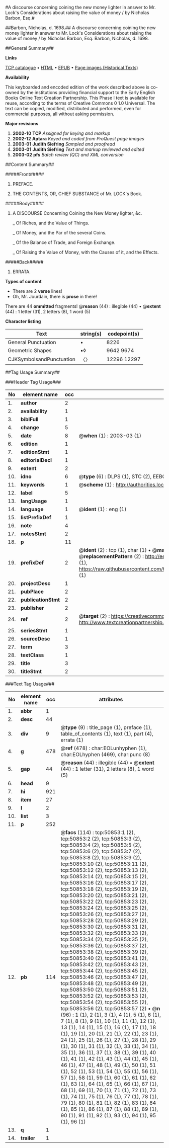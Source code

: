 #A discourse concerning coining the new money lighter in answer to Mr. Lock's Considerations about raising the value of money / by Nicholas Barbon, Esq.#

##Barbon, Nicholas, d. 1698.##
A discourse concerning coining the new money lighter in answer to Mr. Lock's Considerations about raising the value of money / by Nicholas Barbon, Esq.
Barbon, Nicholas, d. 1698.

##General Summary##

**Links**

[TCP catalogue](http://www.ota.ox.ac.uk/tcp/)  • 
[HTML](http://tei.it.ox.ac.uk/tcp/Texts-HTML/free/A30/A30882.html)  • 
[EPUB](http://tei.it.ox.ac.uk/tcp/Texts-EPUB/free/A30/A30882.epub) • 
[Page images (Historical Texts)](https://data.historicaltexts.jisc.ac.uk/view?pubId=eebo-11912417e&pageId=eebo-11912417e-50853-1)

**Availability**

This keyboarded and encoded edition of the
	       work described above is co-owned by the institutions
	       providing financial support to the Early English Books
	       Online Text Creation Partnership. This Phase I text is
	       available for reuse, according to the terms of Creative
	       Commons 0 1.0 Universal. The text can be copied,
	       modified, distributed and performed, even for
	       commercial purposes, all without asking permission.

**Major revisions**

1. __2002-10__ __TCP__ *Assigned for keying and markup*
1. __2002-12__ __Aptara__ *Keyed and coded from ProQuest page images*
1. __2003-01__ __Judith Siefring__ *Sampled and proofread*
1. __2003-01__ __Judith Siefring__ *Text and markup reviewed and edited*
1. __2003-02__ __pfs__ *Batch review (QC) and XML conversion*

##Content Summary##

#####Front#####

1. PREFACE.

1. THE
CONTENTS,
OR,
CHIEF SUBSTANCE
of Mr. LOCK's Book.

#####Body#####

1. A
DISCOURSE
Concerning
Coining the New Money lighter, &c.

    _ Of Riches, and the Value of
Things.

    _ Of Money, and the Par of
the several Coins.

    _ Of the Balance of Trade, and Foreign Exchange.

    _ Of Raising the Value of
Money, with the Causes
of it, and the Effects.

#####Back#####

1. ERRATA.

**Types of content**

  * There are 2 **verse** lines!
  * Oh, Mr. Jourdain, there is **prose** in there!

There are 44 **ommitted** fragments! 
 @__reason__ (44) : illegible (44)  •  @__extent__ (44) : 1 letter (31), 2 letters (8), 1 word (5)

**Character listing**


|Text|string(s)|codepoint(s)|
|---|---|---|
|General Punctuation|•|8226|
|Geometric Shapes|▪◊|9642 9674|
|CJKSymbolsandPunctuation|〈〉|12296 12297|

##Tag Usage Summary##

###Header Tag Usage###

|No|element name|occ|attributes|
|---|---|---|---|
|1.|__author__|2||
|2.|__availability__|1||
|3.|__biblFull__|1||
|4.|__change__|5||
|5.|__date__|8| @__when__ (1) : 2003-03 (1)|
|6.|__edition__|1||
|7.|__editionStmt__|1||
|8.|__editorialDecl__|1||
|9.|__extent__|2||
|10.|__idno__|6| @__type__ (6) : DLPS (1), STC (2), EEBO-CITATION (1), OCLC (1), VID (1)|
|11.|__keywords__|1| @__scheme__ (1) : http://authorities.loc.gov/ (1)|
|12.|__label__|5||
|13.|__langUsage__|1||
|14.|__language__|1| @__ident__ (1) : eng (1)|
|15.|__listPrefixDef__|1||
|16.|__note__|4||
|17.|__notesStmt__|2||
|18.|__p__|11||
|19.|__prefixDef__|2| @__ident__ (2) : tcp (1), char (1)  •  @__matchPattern__ (2) : ([0-9\-]+):([0-9IVX]+) (1), (.+) (1)  •  @__replacementPattern__ (2) : http://eebo.chadwyck.com/downloadtiff?vid=$1&page=$2 (1), https://raw.githubusercontent.com/textcreationpartnership/Texts/master/tcpchars.xml#$1 (1)|
|20.|__projectDesc__|1||
|21.|__pubPlace__|2||
|22.|__publicationStmt__|2||
|23.|__publisher__|2||
|24.|__ref__|2| @__target__ (2) : https://creativecommons.org/publicdomain/zero/1.0/ (1), http://www.textcreationpartnership.org/docs/. (1)|
|25.|__seriesStmt__|1||
|26.|__sourceDesc__|1||
|27.|__term__|3||
|28.|__textClass__|1||
|29.|__title__|3||
|30.|__titleStmt__|2||


###Text Tag Usage###

|No|element name|occ|attributes|
|---|---|---|---|
|1.|__abbr__|1||
|2.|__desc__|44||
|3.|__div__|9| @__type__ (9) : title_page (1), preface (1), table_of_contents (1), text (1), part (4), errata (1)|
|4.|__g__|478| @__ref__ (478) : char:EOLunhyphen (1), char:EOLhyphen (469), char:punc (8)|
|5.|__gap__|44| @__reason__ (44) : illegible (44)  •  @__extent__ (44) : 1 letter (31), 2 letters (8), 1 word (5)|
|6.|__head__|9||
|7.|__hi__|921||
|8.|__item__|27||
|9.|__l__|2||
|10.|__list__|3||
|11.|__p__|252||
|12.|__pb__|114| @__facs__ (114) : tcp:50853:1 (2), tcp:50853:2 (2), tcp:50853:3 (2), tcp:50853:4 (2), tcp:50853:5 (2), tcp:50853:6 (2), tcp:50853:7 (2), tcp:50853:8 (2), tcp:50853:9 (2), tcp:50853:10 (2), tcp:50853:11 (2), tcp:50853:12 (2), tcp:50853:13 (2), tcp:50853:14 (2), tcp:50853:15 (2), tcp:50853:16 (2), tcp:50853:17 (2), tcp:50853:18 (2), tcp:50853:19 (2), tcp:50853:20 (2), tcp:50853:21 (2), tcp:50853:22 (2), tcp:50853:23 (2), tcp:50853:24 (2), tcp:50853:25 (2), tcp:50853:26 (2), tcp:50853:27 (2), tcp:50853:28 (2), tcp:50853:29 (2), tcp:50853:30 (2), tcp:50853:31 (2), tcp:50853:32 (2), tcp:50853:33 (2), tcp:50853:34 (2), tcp:50853:35 (2), tcp:50853:36 (2), tcp:50853:37 (2), tcp:50853:38 (2), tcp:50853:39 (2), tcp:50853:40 (2), tcp:50853:41 (2), tcp:50853:42 (2), tcp:50853:43 (2), tcp:50853:44 (2), tcp:50853:45 (2), tcp:50853:46 (2), tcp:50853:47 (2), tcp:50853:48 (2), tcp:50853:49 (2), tcp:50853:50 (2), tcp:50853:51 (2), tcp:50853:52 (2), tcp:50853:53 (2), tcp:50853:54 (2), tcp:50853:55 (2), tcp:50853:56 (2), tcp:50853:57 (2)  •  @__n__ (96) : 1 (1), 2 (1), 3 (1), 4 (1), 5 (1), 6 (1), 7 (1), 8 (1), 9 (1), 10 (1), 11 (1), 12 (1), 13 (1), 14 (1), 15 (1), 16 (1), 17 (1), 18 (1), 19 (1), 20 (1), 21 (1), 22 (1), 23 (1), 24 (1), 25 (1), 26 (1), 27 (1), 28 (1), 29 (1), 30 (1), 31 (1), 32 (1), 33 (1), 34 (1), 35 (1), 36 (1), 37 (1), 38 (1), 39 (1), 40 (1), 41 (1), 42 (1), 43 (1), 44 (1), 45 (1), 46 (1), 47 (1), 48 (1), 49 (1), 50 (1), 51 (1), 52 (1), 53 (1), 54 (1), 55 (1), 56 (1), 57 (1), 58 (1), 59 (1), 60 (1), 61 (1), 62 (1), 63 (1), 64 (1), 65 (1), 66 (1), 67 (1), 68 (1), 69 (1), 70 (1), 71 (1), 72 (1), 73 (1), 74 (1), 75 (1), 76 (1), 77 (1), 78 (1), 79 (1), 80 (1), 81 (1), 82 (1), 83 (1), 84 (1), 85 (1), 86 (1), 87 (1), 88 (1), 89 (1), 90 (1), 91 (1), 92 (1), 93 (1), 94 (1), 95 (1), 96 (1)|
|13.|__q__|1||
|14.|__trailer__|1||
